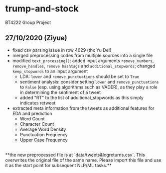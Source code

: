 # trump-and-stock

BT4222 Group Project

## 27/10/2020 (Ziyue)
- fixed csv parsing issue in row 4629 (thx Yu De!)
- merged preprocessing codes from multiple sources into a single file
- modified `text_processing()`: added input arguments `remove_numbers`, `remove_handles`, `remove hashtags` and `additional_stopwords`; changed `keep_stopwords` to an input argument
    * LDA: `lower` and `remove_punctuations` should be set to `True`
    * sentiment analysis: consider setting `lower` and `remove_punctuations` to `False` (esp. using algorithms such as VADER), as they play a role in determining the sentiment of a tweet
    * added "RT" to the list of additional_stopwords as this simply indicates retweet
- extracted meta information from the tweets as additional features for EDA and prediction
    * Word Count
    * Character Count
    * Average Word Density
    * Punctuation Frequency
    * Upper Case Frequency
<br>
**the new preprocessed file is at `data/tweets&logreturns.csv`. This overwrites the original file of the same name. Please import this file and use it as the start point for subsequent NLP/ML tasks.**